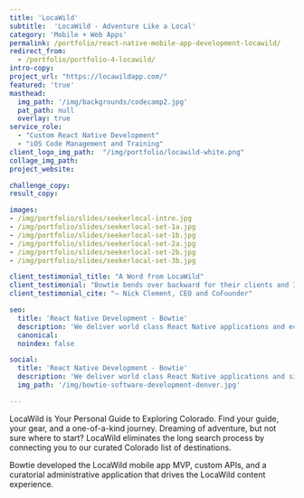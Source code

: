 ```yaml
---
title: 'LocaWild'
subtitle:  'LocaWild - Adventure Like a Local'
category: 'Mobile + Web Apps'
permalink: /portfolio/react-native-mobile-app-development-locawild/
redirect_from:
  - /portfolio/portfolio-4-locawild/
intro-copy:
project_url: "https://locawildapp.com/"
featured: 'true'
masthead:
  img_path: '/img/backgrounds/codecamp2.jpg'
  pat_path: null
  overlay: true
service_role:
  - "Custom React Native Development"
  - "iOS Code Management and Training"
client_logo_img_path:  "/img/portfolio/locawild-white.png"
collage_img_path:
project_website:

challenge_copy:
result_copy:

images:
- /img/portfolio/slides/seekerlocal-intro.jpg
- /img/portfolio/slides/seekerlocal-set-1a.jpg
- /img/portfolio/slides/seekerlocal-set-1b.jpg
- /img/portfolio/slides/seekerlocal-set-2a.jpg
- /img/portfolio/slides/seekerlocal-set-2b.jpg
- /img/portfolio/slides/seekerlocal-set-3b.jpg

client_testimonial_title: "A Word from LocaWild"
client_testimonial: "Bowtie bends over backward for their clients and I would highly recommend them... Chad is one of those guys that you really learn a lot from just being around."
client_testimonial_cite: "– Nick Clement, CEO and CoFounder"

seo:
  title: 'React Native Development - Bowtie'
  description: 'We deliver world class React Native applications and ecommerce sites. Contact us to execute your next Public Sector, Healthcare, or software MVP.'
  canonical:
  noindex: false

social:
  title: 'React Native Development - Bowtie'
  description: 'We deliver world class React Native applications and sites. Work with us on your next Public Sector, Healthcare, or software MVP project.'
  img_path: '/img/bowtie-software-development-denver.jpg'

---
```


LocaWild is Your Personal Guide to Exploring Colorado. Find your guide, your gear, and a one-of-a-kind journey. Dreaming of adventure, but not sure where to start? LocaWild eliminates the long search process by connecting you to our curated Colorado list of destinations.

Bowtie developed the LocaWild mobile app MVP, custom APIs, and a curatorial administrative application that drives the LocaWild content experience.
